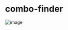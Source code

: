 # combo-finder
![image](https://github.com/user-attachments/assets/471b18b4-1d4d-4b83-a52f-52cdfd8cc25b)
